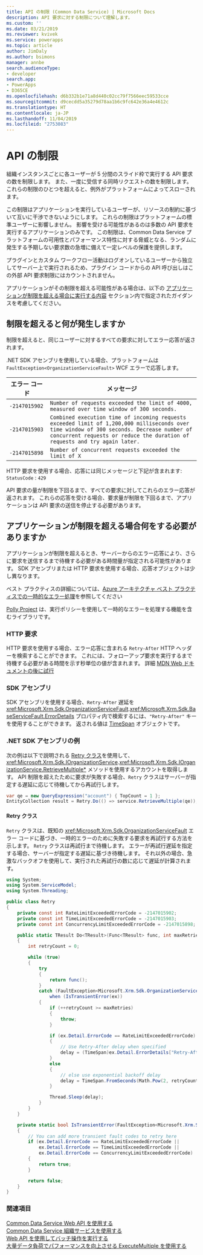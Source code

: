 ```yaml
---
title: API の制限 (Common Data Service) | Microsoft Docs
description: API 要求に対する制限について理解します。
ms.custom: ''
ms.date: 03/21/2019
ms.reviewer: kvivek
ms.service: powerapps
ms.topic: article
author: JimDaly
ms.author: bsimons
manager: annbe
search.audienceType:
- developer
search.app:
- PowerApps
- D365CE
ms.openlocfilehash: d6b332b1e71a8d440c02cc79f7566eec59533cce
ms.sourcegitcommit: d9cecdd5a35279d78aa1b6c9fc642e36a4e4612c
ms.translationtype: HT
ms.contentlocale: ja-JP
ms.lasthandoff: 11/04/2019
ms.locfileid: "2753083"
---
```

# <a name="api-limits"></a>API の制限

組織インスタンスごとに各ユーザーが 5 分間のスライド枠で実行する API 要求の数を制限します。 また、一度に受信する同時リクエストの数を制限します。  これらの制限のひとつを超えると、例外がプラットフォームによってスローされます。

この制限はアプリケーションを実行しているユーザーが、リソースの制約に基づいて互いに干渉できないようにします。 これらの制限はプラットフォームの標準ユーザーに影響しません。 影響を受ける可能性があるのは多数の API 要求を実行するアプリケーションのみです。 この制限は、Common Data Service プラットフォームの可用性とパフォーマンス特性に対する脅威となる、ランダムに発生する予期しない要求数の急増に備えて一定レベルの保護を提供します。

プラグインとカスタム ワークフロー活動はログオンしているユーザーから独立してサーバー上で実行されるため、プラグイン コードからの API 呼び出しはこの外部 API 要求制限にはカウントされません。

アプリケーションがその制限を超える可能性がある場合は、以下の [アプリケーションが制限を超える場合に実行する内容](#what-should-i-do-if-my-application-exceeds-the-limit) セクション内で指定されたガイダンスを考慮してください。

## <a name="what-happens-when-the-limit-is-exceeded"></a>制限を超えると何が発生しますか

制限を超えると、同じユーザーに対するすべての要求に対してエラー応答が返されます。

.NET SDK アセンブリを使用している場合、プラットフォームは `FaultException<OrganizationServiceFault>` WCF エラーで応答します。  

| エラー コード | メッセージ |
|------------|-------------------------------------|
|`-2147015902`|`Number of requests exceeded the limit of 4000, measured over time window of 300 seconds.`|
|`-2147015903`|`Combined execution time of incoming requests exceeded limit of 1,200,000 milliseconds over time window of 300 seconds. Decrease number of concurrent requests or reduce the duration of requests and try again later.`|
|`-2147015898`|`Number of concurrent requests exceeded the limit of X`|

HTTP 要求を使用する場合、応答には同じメッセージと下記が含まれます:<br />
`StatusCode` : `429`

API 要求の量が制限を下回るまで、すべての要求に対してこれらのエラー応答が返されます。 これらの応答を受ける場合、要求量が制限を下回るまで、アプリケーションは API 要求の送信を停止する必要があります。

## <a name="what-should-i-do-if-my-application-exceeds-the-limit"></a>アプリケーションが制限を超える場合何をする必要がありますか

アプリケーションが制限を超えるとき、サーバーからのエラー応答により、さらに要求を送信するまで待機する必要がある時間量が指定される可能性があります。 SDK アセンブリまたは HTTP 要求を使用する場合、応答オブジェクトは少し異なります。

ベスト プラクティスの詳細については、[Azure アーキテクチャ ベスト プラクティスでの一時的なエラー処理](/azure/architecture/best-practices/transient-faults)を参照してください

[Polly Project](https://www.thepollyproject.org/) は、実行ポリシーを使用して一時的なエラーを処理する機能を含むライブラリです。

### <a name="http-requests"></a>HTTP 要求

HTTP 要求を使用する場合、エラー応答に含まれる `Retry-After` HTTP ヘッダーを検索することができます。 これには、フォローアップ要求を実行するまで待機する必要がある時間を示す秒単位の値が含まれます。 詳細 [MDN Web ドキュメントの後に試行](https://developer.mozilla.org/docs/Web/HTTP/Headers/Retry-After)

### <a name="sdk-assemblies"></a>SDK アセンブリ

SDK アセンブリを使用する場合、`Retry-After` 遅延を <xref:Microsoft.Xrm.Sdk.OrganizationServiceFault>.<xref:Microsoft.Xrm.Sdk.BaseServiceFault.ErrorDetails> プロパティ内で検索するには、`"Retry-After"` キーを使用することができます。 返される値は [TimeSpan](/dotnet/api/system.timespan) オブジェクトです。

### <a name="net-sdk-assembly-example"></a>.NET SDK アセンブリの例

次の例は以下で説明される [Retry クラス](#retry-class)を使用して、<xref:Microsoft.Xrm.Sdk.IOrganizationService>.<xref:Microsoft.Xrm.Sdk.IOrganizationService.RetrieveMultiple*>  メソッドを使用するアカウントを取得します。 API 制限を超えたために要求が失敗する場合、`Retry` クラスはサーバーが指定する遅延に応じて待機してから再試行します。

```csharp
var qe = new QueryExpression("account") { TopCount = 1 };
EntityCollection result = Retry.Do(() => service.RetrieveMultiple(qe));
```

#### <a name="retry-class"></a>Retry クラス

`Retry` クラスは、既知の <xref:Microsoft.Xrm.Sdk.OrganizationServiceFault> エラー コードに基づき、一時的エラーのために失敗する要求を再試行する方法を示します。 `Retry` クラスは再試行まで待機します。 エラーが再試行遅延を指定する場合、サーバーが指定する遅延に基づき待機します。 それ以外の場合、急激なバックオフを使用して、実行された再試行の数に応じて遅延が計算されます。

```csharp
using System;
using System.ServiceModel;
using System.Threading;

public class Retry
{
    private const int RateLimitExceededErrorCode = -2147015902;
    private const int TimeLimitExceededErrorCode = -2147015903;
    private const int ConcurrencyLimitExceededErrorCode = -2147015898;

    public static TResult Do<TResult>(Func<TResult> func, int maxRetries = 3)
    {
        int retryCount = 0;

        while (true)
        {
            try
            {
                return func();
            }
            catch (FaultException<Microsoft.Xrm.Sdk.OrganizationServiceFault> ex) 
                when (IsTransientError(ex))
            {
                if (++retryCount >= maxRetries)
                {
                    throw;
                }

                if (ex.Detail.ErrorCode == RateLimitExceededErrorCode)
                {
                    // Use Retry-After delay when specified
                    delay = (TimeSpan)ex.Detail.ErrorDetails["Retry-After"];
                }
                else
                {
                    // else use exponential backoff delay
                    delay = TimeSpan.FromSeconds(Math.Pow(2, retryCount));
                }

                Thread.Sleep(delay);
            }
        }
    }

    private static bool IsTransientError(FaultException<Microsoft.Xrm.Sdk.OrganizationServiceFault> ex)
    {
        // You can add more transient fault codes to retry here
        if (ex.Detail.ErrorCode == RateLimitExceededErrorCode ||
            ex.Detail.ErrorCode == TimeLimitExceededErrorCode ||
            ex.Detail.ErrorCode == ConcurrencyLimitExceededErrorCode)
        {
            return true;
        }

        return false;
    }
}
```

### <a name="see-also"></a>関連項目

[Common Data Service Web API を使用する](webapi/overview.md)<br />
[Common Data Service 組織サービスを使用する](org-service/overview.md)<br />
[Web API を使用してバッチ操作を実行する](webapi/execute-batch-operations-using-web-api.md)<br />
[大量データ負荷でパフォーマンスを向上させる ExecuteMultiple を使用する](org-service/execute-multiple-requests.md)
